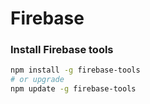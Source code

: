 # Firebase

### Install Firebase tools

```bash
npm install -g firebase-tools
# or upgrade
npm update -g firebase-tools
```
